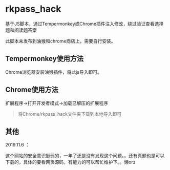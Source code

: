 # rkpass_hack
基于JS脚本，通过Tempermonkey或Chrome插件注入修改，绕过验证查看选择题和阅读题答案

此脚本未发布到油猴和chrome商店上，需要自行安装。

## Tempermonkey使用方法
Chrome浏览器安装油猴插件，将此js导入即可。

## Chrome使用方法
扩展程序->打开开发者模式->加载已解压的扩展程序

> 将Chrome/rkpass_hack文件夹下载到本地导入即可

## 其他

2019.11.6 ：

这个网站的安全意识挺弱的，一年了还是没有发现这个问题。。还有真题也是可以下载的，具体的要看网页源码，有能力的可以帮忙维护下。。懒orz 

